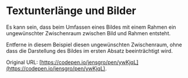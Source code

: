 # Textunterlänge und Bilder

Es kann sein, dass beim Umfassen eines Bildes mit einem Rahmen ein ungewünschter Zwischenraum zwischen Bild und Rahmen entsteht.

Entferne in diesem Beispiel diesen ungewünschten Zwischenraum, ohne dass die Darstellung des Bildes im ersten Absatz beeinträchtigt wird.

Original URL: [https://codepen.io/jensgro/pen/ywKjqL](https://codepen.io/jensgro/pen/ywKjqL).

 